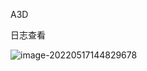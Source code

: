 A3D

日志查看

![image-20220517144829678](C:\Users\Administrator\AppData\Roaming\Typora\typora-user-images\image-20220517144829678.png)

